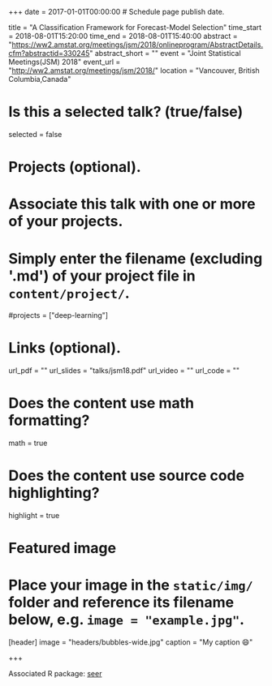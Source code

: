 +++
date = 2017-01-01T00:00:00  # Schedule page publish date.

title = "A Classification Framework for Forecast-Model Selection"
time_start = 2018-08-01T15:20:00
time_end = 2018-08-01T15:40:00
abstract = "https://ww2.amstat.org/meetings/jsm/2018/onlineprogram/AbstractDetails.cfm?abstractid=330245"
abstract_short = ""
event = "Joint Statistical Meetings(JSM) 2018"
event_url = "http://ww2.amstat.org/meetings/jsm/2018/"
location = "Vancouver, British Columbia,Canada"

# Is this a selected talk? (true/false)
selected = false

# Projects (optional).
#   Associate this talk with one or more of your projects.
#   Simply enter the filename (excluding '.md') of your project file in `content/project/`.
#projects = ["deep-learning"]

# Links (optional).
url_pdf = ""
url_slides = "talks/jsm18.pdf"
url_video = ""
url_code = ""

# Does the content use math formatting?
math = true

# Does the content use source code highlighting?
highlight = true

# Featured image
# Place your image in the `static/img/` folder and reference its filename below, e.g. `image = "example.jpg"`.
[header]
image = "headers/bubbles-wide.jpg"
caption = "My caption :smile:"

+++

Associated R package: [seer](https://github.com/thiyangt/seer)
